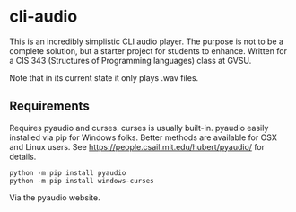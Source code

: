 # cli-audio

This is an incredibly simplistic CLI audio player.  The purpose is not to be a complete solution, but a starter project for students to enhance.  Written for a CIS 343 (Structures of Programming languages) class at GVSU.

Note that in its current state it only plays .wav files.

## Requirements
Requires pyaudio and curses.  curses is usually built-in.  pyaudio easily installed via pip for Windows folks.  Better methods are available for OSX and Linux users.  See https://people.csail.mit.edu/hubert/pyaudio/ for details.

```
python -m pip install pyaudio
python -m pip install windows-curses
```

Via the pyaudio website.

